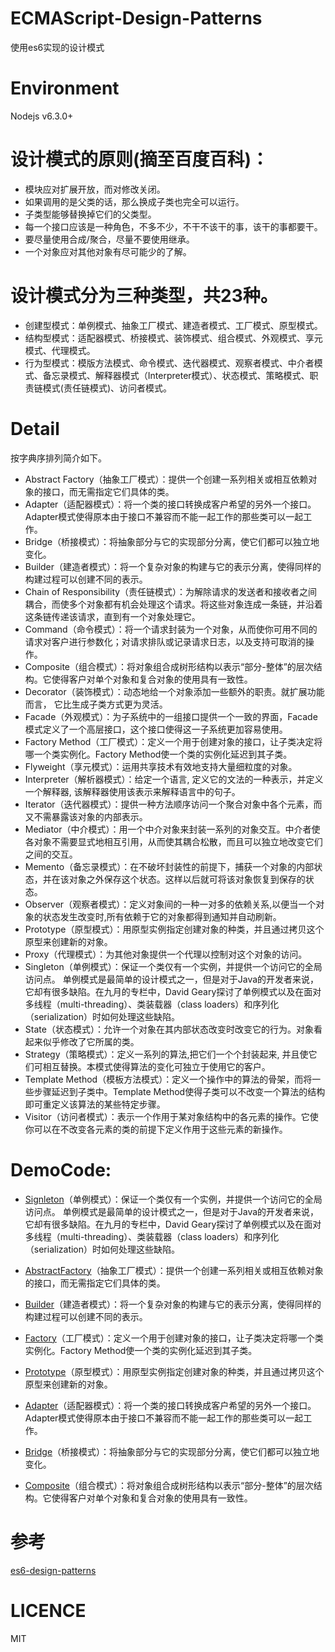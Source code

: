 # ECMAScript-Design-Patterns
使用es6实现的设计模式

# Environment
Nodejs v6.3.0+

# 设计模式的原则(摘至百度百科)：
- 模块应对扩展开放，而对修改关闭。
- 如果调用的是父类的话，那么换成子类也完全可以运行。
- 子类型能够替换掉它们的父类型。
- 每一个接口应该是一种角色，不多不少，不干不该干的事，该干的事都要干。
- 要尽量使用合成/聚合，尽量不要使用继承。
- 一个对象应对其他对象有尽可能少的了解。

# 设计模式分为三种类型，共23种。
- 创建型模式：单例模式、抽象工厂模式、建造者模式、工厂模式、原型模式。
- 结构型模式：适配器模式、桥接模式、装饰模式、组合模式、外观模式、享元模式、代理模式。
- 行为型模式：模版方法模式、命令模式、迭代器模式、观察者模式、中介者模式、备忘录模式、解释器模式（Interpreter模式）、状态模式、策略模式、职责链模式(责任链模式)、访问者模式。

# Detail
按字典序排列简介如下。
- Abstract Factory（抽象工厂模式）：提供一个创建一系列相关或相互依赖对象的接口，而无需指定它们具体的类。
- Adapter（适配器模式）：将一个类的接口转换成客户希望的另外一个接口。Adapter模式使得原本由于接口不兼容而不能一起工作的那些类可以一起工作。
- Bridge（桥接模式）：将抽象部分与它的实现部分分离，使它们都可以独立地变化。
- Builder（建造者模式）：将一个复杂对象的构建与它的表示分离，使得同样的构建过程可以创建不同的表示。
- Chain of Responsibility（责任链模式）：为解除请求的发送者和接收者之间耦合，而使多个对象都有机会处理这个请求。将这些对象连成一条链，并沿着这条链传递该请求，直到有一个对象处理它。
- Command（命令模式）：将一个请求封装为一个对象，从而使你可用不同的请求对客户进行参数化；对请求排队或记录请求日志，以及支持可取消的操作。
- Composite（组合模式）：将对象组合成树形结构以表示“部分-整体”的层次结构。它使得客户对单个对象和复合对象的使用具有一致性。
- Decorator（装饰模式）：动态地给一个对象添加一些额外的职责。就扩展功能而言， 它比生成子类方式更为灵活。
- Facade（外观模式）：为子系统中的一组接口提供一个一致的界面，Facade模式定义了一个高层接口，这个接口使得这一子系统更加容易使用。
- Factory Method（工厂模式）：定义一个用于创建对象的接口，让子类决定将哪一个类实例化。Factory Method使一个类的实例化延迟到其子类。
- Flyweight（享元模式）：运用共享技术有效地支持大量细粒度的对象。
- Interpreter（解析器模式）：给定一个语言, 定义它的文法的一种表示，并定义一个解释器, 该解释器使用该表示来解释语言中的句子。
- Iterator（迭代器模式）：提供一种方法顺序访问一个聚合对象中各个元素，而又不需暴露该对象的内部表示。
- Mediator（中介模式）：用一个中介对象来封装一系列的对象交互。中介者使各对象不需要显式地相互引用，从而使其耦合松散，而且可以独立地改变它们之间的交互。
- Memento（备忘录模式）：在不破坏封装性的前提下，捕获一个对象的内部状态，并在该对象之外保存这个状态。这样以后就可将该对象恢复到保存的状态。
- Observer（观察者模式）：定义对象间的一种一对多的依赖关系,以便当一个对象的状态发生改变时,所有依赖于它的对象都得到通知并自动刷新。
- Prototype（原型模式）：用原型实例指定创建对象的种类，并且通过拷贝这个原型来创建新的对象。
- Proxy（代理模式）：为其他对象提供一个代理以控制对这个对象的访问。
- Singleton（单例模式）：保证一个类仅有一个实例，并提供一个访问它的全局访问点。 单例模式是最简单的设计模式之一，但是对于Java的开发者来说，它却有很多缺陷。在九月的专栏中，David Geary探讨了单例模式以及在面对多线程（multi-threading）、类装载器（class loaders）和序列化（serialization）时如何处理这些缺陷。
- State（状态模式）：允许一个对象在其内部状态改变时改变它的行为。对象看起来似乎修改了它所属的类。
- Strategy（策略模式）：定义一系列的算法,把它们一个个封装起来, 并且使它们可相互替换。本模式使得算法的变化可独立于使用它的客户。
- Template Method（模板方法模式）：定义一个操作中的算法的骨架，而将一些步骤延迟到子类中。Template Method使得子类可以不改变一个算法的结构即可重定义该算法的某些特定步骤。
- Visitor（访问者模式）：表示一个作用于某对象结构中的各元素的操作。它使你可以在不改变各元素的类的前提下定义作用于这些元素的新操作。

# DemoCode:
- [Signleton](https://github.com/ryouaki/ECMAScript-Design-Patterns/blob/master/Signleton.js)（单例模式）：保证一个类仅有一个实例，并提供一个访问它的全局访问点。 单例模式是最简单的设计模式之一，但是对于Java的开发者来说，它却有很多缺陷。在九月的专栏中，David Geary探讨了单例模式以及在面对多线程（multi-threading）、类装载器（class loaders）和序列化（serialization）时如何处理这些缺陷。  
- [AbstractFactory](https://github.com/ryouaki/ECMAScript-Design-Patterns/blob/master/AbstractFactory.js)（抽象工厂模式）：提供一个创建一系列相关或相互依赖对象的接口，而无需指定它们具体的类。  
- [Builder](https://github.com/ryouaki/ECMAScript2016-Design-Patterns/blob/master/Builder.js)（建造者模式）：将一个复杂对象的构建与它的表示分离，使得同样的构建过程可以创建不同的表示。  
- [Factory](https://github.com/ryouaki/ECMAScript2016-Design-Patterns/blob/master/Factory.js)（工厂模式）：定义一个用于创建对象的接口，让子类决定将哪一个类实例化。Factory Method使一个类的实例化延迟到其子类。  
- [Prototype](https://github.com/ryouaki/ECMAScript2016-Design-Patterns/blob/master/Prototype.js)（原型模式）：用原型实例指定创建对象的种类，并且通过拷贝这个原型来创建新的对象。

- [Adapter](https://github.com/ryouaki/ECMAScript2016-Design-Patterns/blob/master/Adapter.js)（适配器模式）：将一个类的接口转换成客户希望的另外一个接口。Adapter模式使得原本由于接口不兼容而不能一起工作的那些类可以一起工作。
- [Bridge](https://github.com/ryouaki/ECMAScript2016-Design-Patterns/blob/master/Bridge.js)（桥接模式）：将抽象部分与它的实现部分分离，使它们都可以独立地变化。
- [Composite](https://github.com/ryouaki/ECMAScript2016-Design-Patterns/blob/master/Composite.js)（组合模式）：将对象组合成树形结构以表示“部分-整体”的层次结构。它使得客户对单个对象和复合对象的使用具有一致性。

# 参考
[es6-design-patterns](https://github.com/loredanacirstea/es6-design-patterns)

# LICENCE
MIT